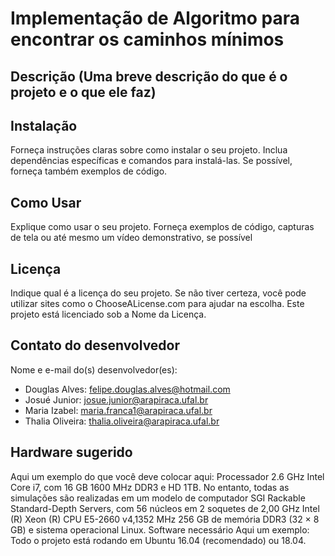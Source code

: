 # Implementação de Algoritmo para encontrar os caminhos mínimos 

## Descrição (Uma breve descrição do que é o projeto e o que ele faz)

## Instalação
Forneça instruções claras sobre como instalar o seu projeto. Inclua dependências específicas e comandos para instalá-las. Se possível, forneça também exemplos de código.
## Como Usar
Explique como usar o seu projeto. Forneça exemplos de código, capturas de tela ou até mesmo um vídeo demonstrativo, se possível
## Licença
Indique qual é a licença do seu projeto. Se não tiver certeza, você pode utilizar sites como o ChooseALicense.com para ajudar na escolha.
Este projeto está licenciado sob a Nome da Licença.
## Contato do desenvolvedor
Nome e e-mail do(s) desenvolvedor(es):
- Douglas Alves: felipe.douglas.alves@hotmail.com
- Josué Junior: josue.junior@arapiraca.ufal.br
- Maria Izabel: maria.franca1@arapiraca.ufal.br
- Thalia Oliveira: thalia.oliveira@arapiraca.ufal.br

## Hardware sugerido
Aqui um exemplo do que você deve colocar aqui: Processador 2.6 GHz Intel Core i7, com 16 GB 1600 MHz DDR3 e HD 1TB. No entanto, todas as simulações são realizadas em um modelo de computador SGI Rackable Standard-Depth Servers, com 56 núcleos em 2 soquetes de 2,00 GHz Intel (R) Xeon (R) CPU E5-2660 v4,1352 MHz 256 GB de memória DDR3 (32 × 8 GB) e sistema operacional Linux.
Software necessário
Aqui um exemplo: Todo o projeto está rodando em Ubuntu 16.04 (recomendado) ou 18.04.
